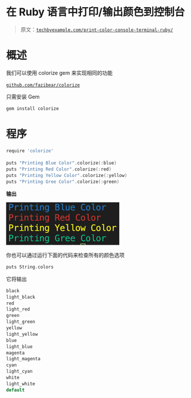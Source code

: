 # 在 Ruby 语言中打印/输出颜色到控制台

> 原文：[`techbyexample.com/print-color-console-terminal-ruby/`](https://techbyexample.com/print-color-console-terminal-ruby/)

# **概述**

我们可以使用 colorize gem 来实现相同的功能

[`github.com/fazibear/colorize`](https://github.com/fazibear/colorize)

只需安装 Gem

```go
gem install colorize
```

# **程序**

```go
require 'colorize'

puts "Printing Blue Color".colorize(:blue)
puts "Printing Red Color".colorize(:red)
puts "Printing Yellow Color".colorize(:yellow)
puts "Printing Gree Color".colorize(:green)
```

**输出**

![](img/1e7a47c6c5ee6b471ea921da87e89ee1.png)

你也可以通过运行下面的代码来检查所有的颜色选项

```go
puts String.colors 
```

它将输出

```go
black
light_black
red
light_red
green
light_green
yellow
light_yellow
blue
light_blue
magenta
light_magenta
cyan
light_cyan
white
light_white
default
```
